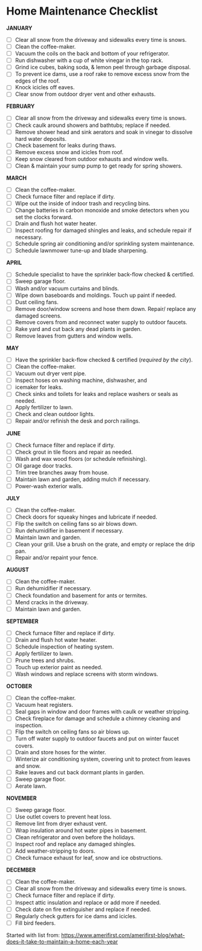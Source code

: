 
# Home Maintenance Checklist    

**JANUARY**  
- [ ] Clear all snow from the driveway and sidewalks every time is snows.  
- [ ] Clean the coffee-maker.  
- [ ] Vacuum the coils on the back and bottom of your refrigerator.  
- [ ] Run dishwasher with a cup of white vinegar in the top rack.  
- [ ] Grind ice cubes, baking soda, & lemon peel through garbage disposal.  
- [ ] To prevent ice dams, use a roof rake to remove excess snow from the edges of the roof.  
- [ ] Knock icicles off eaves.  
- [ ] Clear snow from outdoor dryer vent and other exhausts.  

**FEBRUARY**  
- [ ] Clear all snow from the driveway and sidewalks every time is snows.  
- [ ] Check caulk around showers and bathtubs; replace if needed.  
- [ ] Remove shower head and sink aerators and soak in vinegar to dissolve hard water deposits.  
- [ ] Check basement for leaks during thaws.  
- [ ] Remove excess snow and icicles from roof.  
- [ ] Keep snow cleared from outdoor exhausts and window wells.  
- [ ] Clean & maintain your sump pump to get ready for spring showers.  

**MARCH**  
- [ ] Clean the coffee-maker.  
- [ ] Check furnace filter and replace if dirty.  
- [ ] Wipe out the inside of indoor trash and recycling bins.  
- [ ] Change batteries in carbon monoxide and smoke detectors when you set the clocks forward.  
- [ ] Drain and flush hot water heater.  
- [ ] Inspect roofing for damaged shingles and leaks, and schedule repair if necessary.  
- [ ] Schedule spring air conditioning and/or sprinkling system maintenance.  
- [ ] Schedule lawnmower tune-up and blade sharpening.  

**APRIL**  
- [ ] Schedule specialist to have the sprinkler back-flow checked & certified.  
- [ ] Sweep garage floor.  
- [ ] Wash and/or vacuum curtains and blinds.  
- [ ] Wipe down baseboards and moldings. Touch up paint if needed.  
- [ ] Dust ceiling fans.  
- [ ] Remove door/window screens and hose them down. Repair/ replace any damaged screens.  
- [ ] Remove covers from and reconnect water supply to outdoor faucets.  
- [ ] Rake yard and cut back any dead plants in garden.  
- [ ] Remove leaves from gutters and window wells.  

**MAY**  
- [ ] Have the sprinkler back-flow checked & certified (*required by the city*).  
- [ ] Clean the coffee-maker.  
- [ ] Vacuum out dryer vent pipe.  
- [ ] Inspect hoses on washing machine, dishwasher, and
- [ ] icemaker for leaks.  
- [ ] Check sinks and toilets for leaks and replace washers or seals as needed.  
- [ ] Apply fertilizer to lawn.  
- [ ] Check and clean outdoor lights.  
- [ ] Repair and/or refinish the desk and porch railings.  

**JUNE**  
- [ ] Check furnace filter and replace if dirty.  
- [ ] Check grout in tile floors and repair as needed.  
- [ ] Wash and wax wood floors (or schedule refinishing).  
- [ ] Oil garage door tracks.  
- [ ] Trim tree branches away from house.  
- [ ] Maintain lawn and garden, adding mulch if necessary.  
- [ ] Power-wash exterior walls.  

**JULY**  
- [ ] Clean the coffee-maker.  
- [ ] Check doors for squeaky hinges and lubricate if needed.  
- [ ] Flip the switch on ceiling fans so air blows down.  
- [ ] Run dehumidifier in basement if necessary.  
- [ ] Maintain lawn and garden.  
- [ ] Clean your grill. Use a brush on the grate, and empty or replace the drip pan.  
- [ ] Repair and/or repaint your fence.  

**AUGUST**  
- [ ] Clean the coffee-maker.  
- [ ] Run dehumidifier if necessary.  
- [ ] Check foundation and basement for ants or termites.  
- [ ] Mend cracks in the driveway.  
- [ ] Maintain lawn and garden.  

**SEPTEMBER**  
- [ ] Check furnace filter and replace if dirty.  
- [ ] Drain and flush hot water heater.  
- [ ] Schedule inspection of heating system.  
- [ ] Apply fertilizer to lawn.  
- [ ] Prune trees and shrubs.  
- [ ] Touch up exterior paint as needed.  
- [ ] Wash windows and replace screens with storm windows.  

**OCTOBER**  
- [ ] Clean the coffee-maker.  
- [ ] Vacuum heat registers.  
- [ ] Seal gaps in window and door frames with caulk or weather stripping.   
- [ ] Check fireplace for damage and schedule a chimney cleaning and inspection.   
- [ ] Flip the switch on ceiling fans so air blows up.  
- [ ] Turn off water supply to outdoor faucets and put on winter faucet covers.  
- [ ] Drain and store hoses for the winter.  
- [ ] Winterize air conditioning system, covering unit to protect from leaves and snow.  
- [ ] Rake leaves and cut back dormant plants in garden.  
- [ ] Sweep garage floor.  
- [ ] Aerate lawn.   

**NOVEMBER**  
- [ ] Sweep garage floor.  
- [ ] Use outlet covers to prevent heat loss.  
- [ ] Remove lint from dryer exhaust vent.  
- [ ] Wrap insulation around hot water pipes in basement.  
- [ ] Clean refrigerator and oven before the holidays.  
- [ ] Inspect roof and replace any damaged shingles.  
- [ ] Add weather-stripping to doors.  
- [ ] Check furnace exhaust for leaf, snow and ice obstructions.  

**DECEMBER**  
- [ ] Clean the coffee-maker.  
- [ ] Clear all snow from the driveway and sidewalks every time is snows.  
- [ ] Check furnace filter and replace if dirty.  
- [ ] Inspect attic insulation and replace or add more if needed.  
- [ ] Check date on fire extinguisher and replace if needed.  
- [ ] Regularly check gutters for ice dams and icicles.  
- [ ] Fill bird feeders.  

Started with list from: https://www.amerifirst.com/amerifirst-blog/what-does-it-take-to-maintain-a-home-each-year
